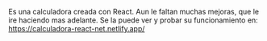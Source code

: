 Es una calculadora creada con React. Aun le faltan muchas mejoras, que le ire haciendo mas adelante.
Se la puede ver y probar su funcionamiento en: https://calculadora-react-net.netlify.app/
